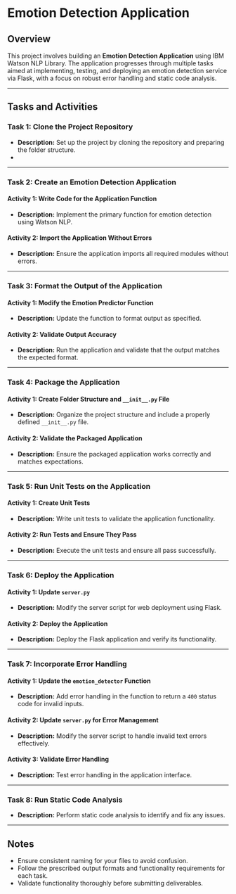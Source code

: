 # Emotion Detection Application

## Overview
This project involves building an **Emotion Detection Application** using IBM Watson NLP Library. The application progresses through multiple tasks aimed at implementing, testing, and deploying an emotion detection service via Flask, with a focus on robust error handling and static code analysis.

---

## Tasks and Activities

### **Task 1: Clone the Project Repository**
- **Description:** Set up the project by cloning the repository and preparing the folder structure.
- 
---

### **Task 2: Create an Emotion Detection Application**
#### **Activity 1: Write Code for the Application Function**
- **Description:** Implement the primary function for emotion detection using Watson NLP.

#### **Activity 2: Import the Application Without Errors**
- **Description:** Ensure the application imports all required modules without errors.

---

### **Task 3: Format the Output of the Application**
#### **Activity 1: Modify the Emotion Predictor Function**
- **Description:** Update the function to format output as specified.

#### **Activity 2: Validate Output Accuracy**
- **Description:** Run the application and validate that the output matches the expected format.

---

### **Task 4: Package the Application**
#### **Activity 1: Create Folder Structure and `__init__.py` File**
- **Description:** Organize the project structure and include a properly defined `__init__.py` file.

#### **Activity 2: Validate the Packaged Application**
- **Description:** Ensure the packaged application works correctly and matches expectations.

---

### **Task 5: Run Unit Tests on the Application**
#### **Activity 1: Create Unit Tests**
- **Description:** Write unit tests to validate the application functionality.

#### **Activity 2: Run Tests and Ensure They Pass**
- **Description:** Execute the unit tests and ensure all pass successfully.

---

### **Task 6: Deploy the Application**
#### **Activity 1: Update `server.py`**
- **Description:** Modify the server script for web deployment using Flask.

#### **Activity 2: Deploy the Application**
- **Description:** Deploy the Flask application and verify its functionality.

---

### **Task 7: Incorporate Error Handling**
#### **Activity 1: Update the `emotion_detector` Function**
- **Description:** Add error handling in the function to return a `400` status code for invalid inputs.

#### **Activity 2: Update `server.py` for Error Management**
- **Description:** Modify the server script to handle invalid text errors effectively.

#### **Activity 3: Validate Error Handling**
- **Description:** Test error handling in the application interface.

---

### **Task 8: Run Static Code Analysis**
- **Description:** Perform static code analysis to identify and fix any issues.

---



## Notes
- Ensure consistent naming for your files to avoid confusion.
- Follow the prescribed output formats and functionality requirements for each task.
- Validate functionality thoroughly before submitting deliverables.
